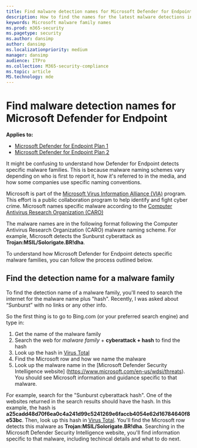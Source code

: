 ```yaml
---
title: Find malware detection names for Microsoft Defender for Endpoint 
description: How to find the names for the latest malware detections in Defender for Endpoint
keywords: Microsoft malware family names
ms.prod: m365-security
ms.pagetype: security
ms.author: dansimp
author: dansimp
ms.localizationpriority: medium
manager: dansimp
audience: ITPro
ms.collection: M365-security-compliance
ms.topic: article
MS.technology: mde
---
```


# Find malware detection names for Microsoft Defender for Endpoint 

**Applies to:**
- [Microsoft Defender for Endpoint Plan 1](https://go.microsoft.com/fwlink/?linkid=2154037)
- [Microsoft Defender for Endpoint Plan 2](https://go.microsoft.com/fwlink/?linkid=2154037)

It might be confusing to understand how Defender for Endpoint detects specific malware families. This is because malware naming schemes vary depending on who is first to report it, how it's referred to in the media, and how some companies use specific naming conventions.

Microsoft is part of the [Microsoft Virus Information Alliance (VIA)](/windows/security/threat-protection/intelligence/virus-information-alliance-criteria.md) program. This effort is a public collaboration program to help identify and fight cyber crime. Microsoft names specific malware according to the [Computer Antivirus Research Organization (CARO)](/windows/security/threat-protection/intelligence/malware-naming.md)

The malware names are in the following format following the Computer Antivirus Research Organization (CARO) malware naming scheme. For example, Microsoft detects the Sunburst cyberattack as **Trojan:MSIL/Solorigate.BR!dha**.

To understand how Microsoft Defender for Endpoint detects specific malware families, you can follow the process outlined below. 

## Find the detection name for a malware family

To find the detection name of a malware family, you'll need to search the internet for the malware name plus "hash".
Recently, I was asked about “Sunburst” with no links or any other info.

So the first thing is to go to Bing.com (or your preferred search engine) and type in:

1. Get the name of the malware family
2. Search the web for *malware family* + **cyberattack + hash** to find the hash
3. Look up the hash in [Virus Total](https://www.virustotal.com/)
4. Find the Microsoft row and how we name the malware
5. Look up the malware name in the [Microsoft Defender Security Intelligence website] (https://www.microsoft.com/en-us/wdsi/threats). You should see Microsoft information and guidance specific to that malware.

For example, search for the "Sunburst cyberattack hash". One of the websites returned in the search results should have the hash. In this example, the hash is **a25cadd48d70f6ea0c4a241d99c5241269e6faccb4054e62d16784640f8e53bc**. Then, look up this hash in [Virus Total](https://www.virustotal.com/). You'll find the Microsoft row detects this malware as **Trojan:MSIL/Solorigate.BR!dha**. Searching in the Microsoft Defender Security Intelligence website, you'll find information specific to that malware, including techincal details and what to do next.